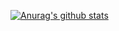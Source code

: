 [![Anurag's github stats](https://github-readme-stats.vercel.app/api?username=Decrypt0r)](https://github.com/anuraghazra/github-readme-stats)
